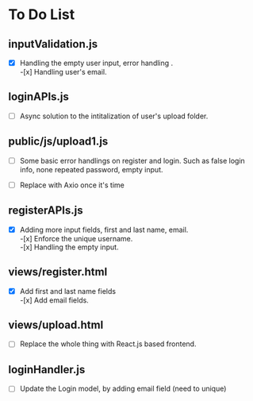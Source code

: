 # To Do List

## inputValidation.js

-[x] Handling the empty user input, error handling .<br> -[x] Handling user's email. <br>

## loginAPIs.js

-[ ] Async solution to the intitalization of user's upload folder. <br>

## public/js/upload1.js

-[ ] Some basic error handlings on register and login. Such as
false login info, none repeated password, empty input.

-[ ] Replace with Axio once it's time<br>

## registerAPIs.js

-[x] Adding more input fields, first and last name, email. <br> -[x] Enforce the unique username. <br> -[x] Handling the empty input. <br>

## views/register.html

-[x] Add first and last name fields <br> -[x] Add email fields. <br>

## views/upload.html

-[ ] Replace the whole thing with React.js based frontend. <br>

## loginHandler.js

-[ ] Update the Login model, by adding email field (need to unique)
